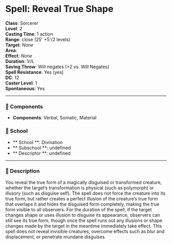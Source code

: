 
# Spell: Reveal True Shape
**Class**: Sorcerer  
**Level**: 2  
**Casting Time**: 1 action  
**Range**: close (25' +5'/2 levels)  
**Target**: _None_  
**Area**:   
**Effect**: _None_  
**Duration**: 1r/L  
**Saving Throw**: Will negates (+2 vs. Will Negates)  
**Spell Resistance**: Yes (yes)  
**DC**: 12  
**Caster Level**: 1  
**Spontaneous**: Yes

---

### 🔮 Components
- **Components**: Verbal, Somatic, Material

### 🏫 School
- ** School **: Divination
- ** Subschool **: undefined
- ** Descriptor **: undefined
---

### 📜 Description
You reveal the true form of a magically disguised or transformed creature, whether the target’s transformation is physical (such as polymorph) or illusory (such as disguise self). The spell does not force the creature into its true form, but rather creates a perfect illusion of the creature’s true form that overlaps it and hides the disguised form completely, making the true form visible to all observers. For the duration of the spell, if the target changes shape or uses illusion to disguise its appearance, observers can still see its true form, though once the spell runs out any illusions or shape changes made by the target in the meantime immediately take effect. This spell does not reveal invisible creatures, overcome effects such as blur and displacement, or penetrate mundane disguises.
